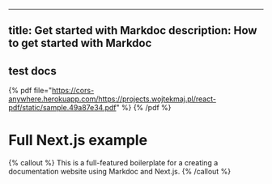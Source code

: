 
---
title: Get started with Markdoc
description: How to get started with Markdoc
---

## test docs

{% pdf file="https://cors-anywhere.herokuapp.com/https://projects.wojtekmaj.pl/react-pdf/static/sample.49a87e34.pdf" %}
{% /pdf %}


# Full Next.js example

{% callout %}
This is a full-featured boilerplate for a creating a documentation website using Markdoc and Next.js.
{% /callout %}
